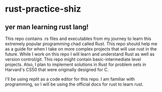 # rust-practice-shiz
## yer man learning rust lang!
This repo contains .rs files and executables from my journey to learn this extremely popular programming chad called Rust. 
This repo should help me as a guide for when I take on more complex projects that will use rust in the future.
While I work on this repo I will learn and understand Rust as well as version control/git.
This repo might contain basic-intermediate level projects.
Also, I plan to implement solutions in Rust for problem sets in Harvard's CS50 that were originally designed for C.

I'll be using replit as a code editor for this repo.
I am familiar with programming, so I will be using the official docs for rust to learn rust.